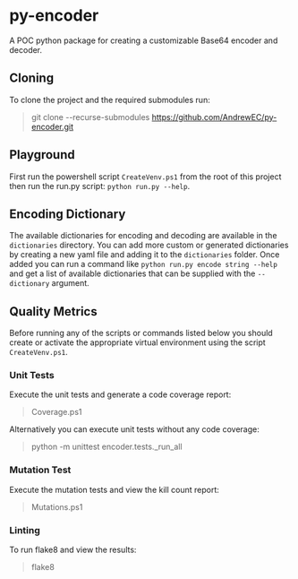 # py-encoder
A POC python package for creating a customizable Base64 encoder and decoder.

## Cloning
To clone the project and the required submodules run:
> git clone --recurse-submodules https://github.com/AndrewEC/py-encoder.git

## Playground
First run the powershell script `CreateVenv.ps1` from the root of this project then run the run.py script:
`python run.py --help`.

## Encoding Dictionary
The available dictionaries for encoding and decoding are available in the `dictionaries` directory. You can add more
custom or generated dictionaries by creating a new yaml file and adding it to the `dictionaries` folder. Once added
you can run a command like `python run.py encode string --help` and get a list of available dictionaries that can
be supplied with the `--dictionary` argument.

## Quality Metrics
Before running any of the scripts or commands listed below you should create or activate the appropriate virtual
environment using the script `CreateVenv.ps1`.

### Unit Tests
Execute the unit tests and generate a code coverage report:
> Coverage.ps1

Alternatively you can execute unit tests without any code coverage:
> python -m unittest encoder.tests._run_all

### Mutation Test
Execute the mutation tests and view the kill count report:
> Mutations.ps1

### Linting
To run flake8 and view the results:
> flake8